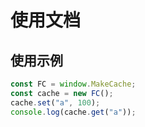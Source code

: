 # 使用文档

## 使用示例

```javascript
const FC = window.MakeCache;
const cache = new FC();
cache.set("a", 100);
console.log(cache.get("a"));
```
